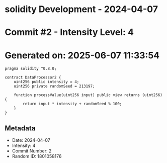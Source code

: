 ﻿# solidity Development - 2024-04-07
# Commit #2 - Intensity Level: 4
# Generated on: 2025-06-07 11:33:54
```solidity
pragma solidity ^0.8.0;

contract DataProcessor2 {
    uint256 public intensity = 4;
    uint256 private randomSeed = 213197;

    function processValue(uint256 input) public view returns (uint256) {
        return input * intensity + randomSeed % 100;
    }
}
```
## Metadata
- Date: 2024-04-07
- Intensity: 4
- Commit Number: 2
- Random ID: 1801058176
